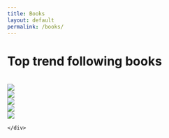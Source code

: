 ```yaml
---
title: Books
layout: default
permalink: /books/
---
```


# Top trend following books

<br>

<div class="row">
    <div class="col-md-6 mb-5">
        <a href="https://www.amazon.com/dp/B000W94CZ8?ref_=cm_sw_r_kb_dp_JESRFYYZAPP9YX59MA84&tag=kpembed-20&linkCode=kpe">
            <img src="https://m.media-amazon.com/images/I/51pmcBlf3LL._SY385_.jpg" class="card-img-top">
        </a>
    </div>
    <div class="col-md-6 mb-5">
        <a href="https://www.amazon.com/dp/B007T97DJQ?ref_=cm_sw_r_kb_dp_8H0QD7JVB38VWZG1XMGA&tag=kpembed-20&linkCode=kpe">
            <img src="https://m.media-amazon.com/images/I/91fhWNG5VNL._SL1500_.jpg" class="card-img-top">
        </a>
    </div>
</div>

<div class="row">
    <div class="col-md-6 mb-5">
        <a href="https://www.amazon.com/dp/B00F4P0OWA?ref_=cm_sw_r_kb_dp_GA3J5SGW35XW8RWX21HQ&tag=kpembed-20&linkCode=kpe">
            <img src="https://m.media-amazon.com/images/I/81Z8F4nSTnL._SL1500_.jpg" class="card-img-top">
        </a>
    </div>
    <div class="col-md-6 mb-5">
        <a href="https://www.amazon.com/dp/B06Y63RDS2?ref_=cm_sw_r_kb_dp_8SJ3XXZX75AQPNFZV0PN&tag=kpembed-20&linkCode=kpe">
            <img src="https://m.media-amazon.com/images/I/5185Icc8gOL.jpg" class="card-img-top">
        </a>
    </div>
</div>

<div class="row">
    <div class="col-md-6 mb-5">
        <a href="https://www.amazon.com/dp/B08TRN5LRT?ref_=cm_sw_r_kb_dp_A29QMGVX07EC2P47T8KW&tag=kpembed-20&linkCode=kpe">
            <img src="https://m.media-amazon.com/images/I/71zxswmkCiL._SL1500_.jpg" class="card-img-top">
        </a>
    </div>
    <div class="col-md-6 mb-5">

    </div>
</div>
